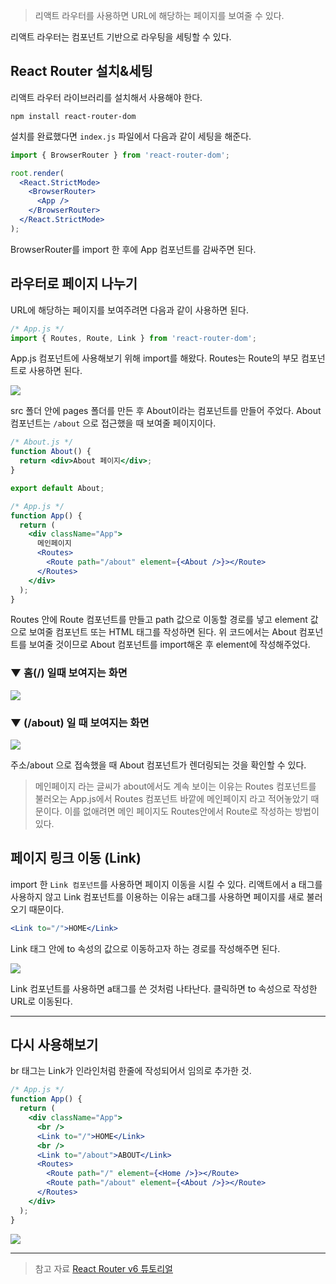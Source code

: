 > 리액트 라우터를 사용하면 URL에 해당하는 페이지를 보여줄 수 있다.

리액트 라우터는 컴포넌트 기반으로 라우팅을 세팅할 수 있다.

## React Router 설치&세팅

리액트 라우터 라이브러리를 설치해서 사용해야 한다.

```
npm install react-router-dom
```

설치를 완료했다면 `index.js` 파일에서 다음과 같이 세팅을 해준다.

```jsx
import { BrowserRouter } from 'react-router-dom';
```

```jsx
root.render(
  <React.StrictMode>
    <BrowserRouter>
      <App />
    </BrowserRouter>
  </React.StrictMode>
);
```

BrowserRouter를 import 한 후에 App 컴포넌트를 감싸주면 된다.

## 라우터로 페이지 나누기

URL에 해당하는 페이지를 보여주려면 다음과 같이 사용하면 된다.

```jsx
/* App.js */
import { Routes, Route, Link } from 'react-router-dom';
```

App.js 컴포넌트에 사용해보기 위해 import를 해왔다.
Routes는 Route의 부모 컴포넌트로 사용하면 된다.

![](https://velog.velcdn.com/images/reasonz/post/d2ae4d09-2d39-4be1-958a-74426bb369af/image.png)

src 폴더 안에 pages 폴더를 만든 후 About이라는 컴포넌트를 만들어 주었다.
About 컴포넌트는 `/about` 으로 접근했을 때 보여줄 페이지이다.

```jsx
/* About.js */
function About() {
  return <div>About 페이지</div>;
}

export default About;
```

```jsx
/* App.js */
function App() {
  return (
    <div className="App">
      메인페이지
      <Routes>
        <Route path="/about" element={<About />}></Route>
      </Routes>
    </div>
  );
}
```

Routes 안에 Route 컴포넌트를 만들고 path 값으로 이동할 경로를 넣고 element 값으로 보여줄 컴포넌트 또는 HTML 태그를 작성하면 된다. 위 코드에서는 About 컴포넌트를 보여줄 것이므로 About 컴포넌트를 import해온 후 element에 작성해주었다.

### ▼ 홈(/) 일때 보여지는 화면

![](https://velog.velcdn.com/images/reasonz/post/25b86889-3381-49b3-9fd2-65c7524f836b/image.png)

### ▼ (/about) 일 때 보여지는 화면

![](https://velog.velcdn.com/images/reasonz/post/b66daa1c-e7e8-4a5f-beb0-eade2bf58943/image.png)

주소/about 으로 접속했을 때 About 컴포넌트가 렌더링되는 것을 확인할 수 있다.

> 메인페이지 라는 글씨가 about에서도 계속 보이는 이유는 Routes 컴포넌트를 불러오는 App.js에서 Routes 컴포넌트 바깥에 메인페이지 라고 적어놓았기 때문이다.
> 이를 없애려면 메인 페이지도 Routes안에서 Route로 작성하는 방법이 있다.

## 페이지 링크 이동 (Link)

import 한 `Link 컴포넌트`를 사용하면 페이지 이동을 시킬 수 있다.
리액트에서 a 태그를 사용하지 않고 Link 컴포넌트를 이용하는 이유는 a태그를 사용하면 페이지를 새로 불러오기 때문이다.

```jsx
<Link to="/">HOME</Link>
```

Link 태그 안에 to 속성의 값으로 이동하고자 하는 경로를 작성해주면 된다.

![](https://velog.velcdn.com/images/reasonz/post/7599cf4a-65e1-4d3b-a83a-0819cd865230/image.png)

Link 컴포넌트를 사용하면 a태그를 쓴 것처럼 나타난다.
클릭하면 to 속성으로 작성한 URL로 이동된다.

---

## 다시 사용해보기

br 태그는 Link가 인라인처럼 한줄에 작성되어서 임의로 추가한 것.

```jsx
/* App.js */
function App() {
  return (
    <div className="App">
      <br />
      <Link to="/">HOME</Link>
      <br />
      <Link to="/about">ABOUT</Link>
      <Routes>
        <Route path="/" element={<Home />}></Route>
        <Route path="/about" element={<About />}></Route>
      </Routes>
    </div>
  );
}
```

![](https://velog.velcdn.com/images/reasonz/post/f593cb71-aa83-4902-b9d6-1cf3253df074/image.gif)

---

> 참고 자료
> [React Router v6 튜토리얼](https://velog.io/@velopert/react-router-v6-tutorial)
